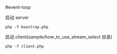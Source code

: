 #event-loop


启动 server

`php -f boostrap.php`


启动 client(sample/how_to_use_stream_select 目录)

`php -f client.php`